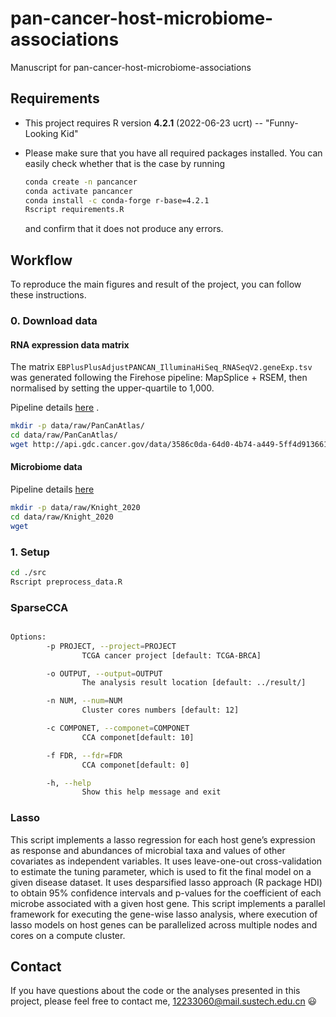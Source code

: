 # pan-cancer-host-microbiome-associations
Manuscript for pan-cancer-host-microbiome-associations


## Requirements

- This project requires R version __4.2.1__ (2022-06-23 ucrt) -- "Funny-Looking Kid"

- Please make sure that you have all required packages installed. You can
easily check whether that is the case by running

    ```bash
    conda create -n pancancer
    conda activate pancancer
    conda install -c conda-forge r-base=4.2.1
    Rscript requirements.R
    ```
    and confirm that it does not produce any errors.

## Workflow

To reproduce the main figures and result  of the project, you can follow these instructions.

### 0. Download data

#### RNA expression data matrix
The matrix `EBPlusPlusAdjustPANCAN_IlluminaHiSeq_RNASeqV2.geneExp.tsv` was generated following the Firehose pipeline: MapSplice + RSEM, then normalised by setting the upper-quartile to 1,000.

Pipeline details [here](https://gdc.cancer.gov/about-data/publications/pancanatlas) .

```bash
mkdir -p data/raw/PanCanAtlas/
cd data/raw/PanCanAtlas/
wget http://api.gdc.cancer.gov/data/3586c0da-64d0-4b74-a449-5ff4d9136611
```
#### Microbiome data

Pipeline details [here](https://www.nature.com/articles/s41586-020-2095-1#data-availability)

```bash
mkdir -p data/raw/Knight_2020
cd data/raw/Knight_2020
wget 
```

### 1. Setup

```bash
cd ./src
Rscript preprocess_data.R
```

### SparseCCA

```bash

Options:
        -p PROJECT, --project=PROJECT
                TCGA cancer project [default: TCGA-BRCA]

        -o OUTPUT, --output=OUTPUT
                The analysis result location [default: ../result/]

        -n NUM, --num=NUM
                Cluster cores numbers [default: 12]

        -c COMPONET, --componet=COMPONET
                CCA componet[default: 10]

        -f FDR, --fdr=FDR
                CCA componet[default: 0]

        -h, --help
                Show this help message and exit
```


### Lasso 


This script implements a lasso regression for each host gene’s expression as response and abundances of microbial taxa and values of other covariates as independent variables. It uses leave-one-out cross-validation to estimate the tuning parameter, which is used to fit the final model on a given disease dataset. It uses desparsified lasso approach (R package HDI) to obtain 95% confidence intervals and p-values for the coefficient of each microbe associated with a given host gene. This script implements a parallel framework for executing the gene-wise lasso analysis, where execution of lasso models on host genes can be parallelized across multiple nodes and cores on a compute cluster.




## Contact

If you have questions about the code or the analyses presented in this project,
please feel free to contact me, 12233060@mail.sustech.edu.cn
:smiley:
